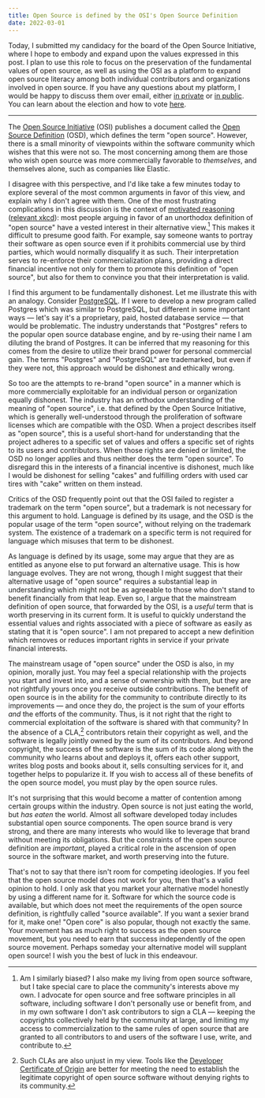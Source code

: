 ```yaml
---
title: Open Source is defined by the OSI's Open Source Definition
date: 2022-03-01
---
```


Today, I submitted my candidacy for the board of the Open Source Initiative,
where I hope to embody and expand upon the values expressed in this post. I plan
to use this role to focus on the preservation of the fundamental values of open
source, as well as using the OSI as a platform to expand open source literacy
among both individual contributors and organizations involved in open source. If
you have any questions about my platform, I would be happy to discuss them over
email, either [in private] or [in public]. You can learn about the election and
how to vote [here][election].

[in private]: mailto:sir@cmpwn.com
[in public]: mailto:~sircmpwn/public-inbox@lists.sr.ht
[election]: https://opensource.org/board/individual-election

---

The [Open Source Initiative] (OSI) publishes a document called the [Open Source
Definition] (OSD), which defines the term "open source". However, there is a
small minority of viewpoints within the software community which wishes that
this were not so. The most concerning among them are those who wish open source
was more commercially favorable to *themselves*, and themselves alone, such as
companies like Elastic.

[Open Source Initiative]: https://opensource.org
[Open Source Definition]: https://opensource.org/osd

I disagree with this perspective, and I'd like take a few minutes today to
explore several of the most common arguments in favor of this view, and explain
why I don't agree with them. One of the most frustrating complications in this
discussion is the context of [motivated reasoning] ([relevant xkcd]): most
people arguing in favor of an unorthodox definition of "open source" have a
vested interest in their alternative view.[^bias] This makes it difficult to
presume good faith. For example, say someone wants to portray their software as
open source even if it prohibits commercial use by third parties, which would
normally disqualify it as such. Their interpretation serves to re-enforce their
commercialization plans, providing a direct financial incentive not only for
them to promote this definition of "open source", but also for them to convince
you that their interpretation is valid.

[motivated reasoning]: https://en.wikipedia.org/wiki/Motivated_reasoning
[relevant xkcd]: https://xkcd.com/2167

[^bias]: Am I similarly biased? I also make my living from open source software,
  but I take special care to place the community's interests above my own. I
  advocate for open source and free software principles in all software,
  including software I don't personally use or benefit from, and in my own
  software I don't ask contributors to sign a CLA &mdash; keeping the copyrights
  collectively held by the community at large, and limiting my access to
  commercialization to the same rules of open source that are granted to all
  contributors to and users of the software I use, write, and contribute to.

I find this argument to be fundamentally dishonest. Let me illustrate this with
an analogy. Consider [PostgreSQL]. If I were to develop a new program called
Postgres which was similar to PostgreSQL, but different in some important ways
&mdash; let's say it's a proprietary, paid, hosted database service &mdash; that
would be problematic. The industry understands that "Postgres" refers to the
popular open source database engine, and by re-using their name I am diluting
the brand of Postgres. It can be inferred that my reasoning for this comes from
the desire to utilize their brand power for personal commercial gain. The terms
"Postgres" and "PostgreSQL" are trademarked, but even if they were not, this
approach would be dishonest and ethically wrong.

[PostgreSQL]: https://www.postgresql.org

So too are the attempts to re-brand "open source" in a manner which is more
commercially exploitable for an individual person or organization equally
dishonest. The industry has an orthodox understanding of the meaning of "open
source", i.e. that defined by the Open Source Initiative, which is generally
well-understood through the proliferation of software licenses which are
compatible with the OSD. When a project describes itself as "open source",
this is a useful short-hand for understanding that the project adheres to a
specific set of values and offers a specific set of rights to its users and
contributors. When those rights are denied or limited, the OSD no longer applies
and thus neither does the term "open source". To disregard this in the interests
of a financial incentive is dishonest, much like I would be dishonest for
selling "cakes" and fulfilling orders with used car tires with "cake" written on
them instead.

Critics of the OSD frequently point out that the OSI failed to register a
trademark on the term "open source", but a trademark is not necessary for this
argument to hold. Language is defined by its usage, and the OSD is the popular
usage of the term "open source", without relying on the trademark system. The
existence of a trademark on a specific term is not required for language which
misuses that term to be dishonest.

As language is defined by its usage, some may argue that they are as entitled as
anyone else to put forward an alternative usage. This is how language evolves.
They are not wrong, though I might suggest that their alternative usage of "open
source" requires a substantial leap in understanding which might not be as
agreeable to those who don't stand to benefit financially from that leap. Even
so, I argue that the mainstream definition of open source, that forwarded by the
OSI, is a *useful* term that is worth preserving in its current form. It is
useful to quickly understand the essential values and rights associated with a
piece of software as easily as stating that it is "open source". I am not
prepared to accept a new definition which removes or reduces important rights in
service if your private financial interests.

The mainstream usage of "open source" under the OSD is also, in my opinion,
morally just. You may feel a special relationship with the projects you start
and invest into, and a sense of ownership with them, but they are not rightfully
yours once you receive outside contributions. The benefit of open source is in
the ability for the community to contribute directly to its improvements &mdash;
and once they do, the project is the sum of your efforts *and* the efforts of
the community. Thus, is it not right that the right to commercial exploitation
of the software is shared with that community? In the absence of a CLA,[^cla]
contributors retain their copyright as well, and the software is legally jointly
owned by the sum of its contributors. And beyond copyright, the success of the
software is the sum of its code along with the community who learns about and
deploys it, offers each other support, writes blog posts and books about it,
sells consulting services for it, and together helps to popularize it. If you
wish to access all of these benefits of the open source model, you must play by
the open source rules.

[^cla]: Such CLAs are also unjust in my view. Tools like the [Developer
  Certificate of Origin] are better for meeting the need to establish the
  legitimate copyright of open source software without denying rights to its
  community.

[Developer Certificate of Origin]: https://developercertificate.org

It's not surprising that this would become a matter of contention among certain
groups within the industry. Open source is not just eating the world, but *has
eaten* the world. Almost all software developed today includes substantial open
source components. The open source brand is very strong, and there are many
interests who would like to leverage that brand without meeting its obligations.
But the constraints of the open source definition are *important*, played a
critical role in the ascension of open source in the software market, and worth
preserving into the future.

That's not to say that there isn't room for competing ideologies. If you feel
that the open source model does not work for you, then that's a valid opinion to
hold. I only ask that you market your alternative model honestly by using a
different name for it. Software for which the source code is available, but
which does not meet the requirements of the open source definition, is
rightfully called "source available". If you want a sexier brand for it, make
one! "Open core" is also popular, though not exactly the same. Your movement has
as much right to success as the open source movement, but you need to earn that
success independently of the open source movement. Perhaps someday your
alternative model will supplant open source! I wish you the best of luck in this
endeavour.
